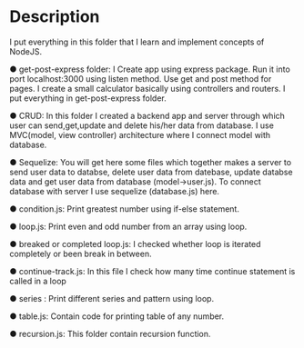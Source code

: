 # Description
I put everything in this folder that I learn and implement concepts of NodeJS.

● get-post-express folder: I Create app using express package. Run it into port localhost:3000 using listen method. Use get and post method for pages. I create a small calculator basically using controllers and routers. I put everything in get-post-express folder.

● CRUD: In this folder I created a backend app and server through which user can send,get,update and delete his/her data from database. I use MVC(model, view controller) architecture where I connect model with database.

● Sequelize: You will get here some files which together makes a server to send user data to databse, delete user data from datebase, update databse data and get user data from database (model->user.js). To connect database with server I use sequelize (database.js) here.

● condition.js: Print greatest number using if-else statement.

● loop.js: Print even and odd number from an array using loop.

● breaked or completed loop.js: I checked whether loop is iterated completely  or been break in between.

● continue-track.js: In this file I check how many time continue statement is called in a loop

● series : Print different series and pattern using loop.

● table.js: Contain code for printing table of any number.

● recursion.js: This folder contain recursion function.
